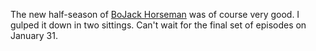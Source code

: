 The new half-season of <a href="https://en.wikipedia.org/wiki/BoJack_Horseman#Season_6_(Part_One)">BoJack Horseman</a> was of course very good. I gulped it down in two sittings. Can't wait for the final set of episodes on January 31.
